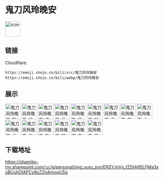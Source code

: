 # 鬼刀风玲晚安
<img src="https://emoji.shojo.cn/bili/src/鬼刀风玲晚安/icon.png" width="50" height="50" alt="icon">

## 链接
Cloudflare:
```
https://emoji.shojo.cn/bili/src/鬼刀风玲晚安
https://emoji.shojo.cn/bili/webp/鬼刀风玲晚安
```
## 展示
<img src="https://emoji.shojo.cn/bili/src/鬼刀风玲晚安/鬼刀风玲晚安-郁闷.png" width="50" height="50" alt="鬼刀风玲晚安-郁闷">
<img src="https://emoji.shojo.cn/bili/src/鬼刀风玲晚安/鬼刀风玲晚安-呸呸呸.png" width="50" height="50" alt="鬼刀风玲晚安-呸呸呸">
<img src="https://emoji.shojo.cn/bili/src/鬼刀风玲晚安/鬼刀风玲晚安-惊吓.png" width="50" height="50" alt="鬼刀风玲晚安-惊吓">
<img src="https://emoji.shojo.cn/bili/src/鬼刀风玲晚安/鬼刀风玲晚安-反弹.png" width="50" height="50" alt="鬼刀风玲晚安-反弹">
<img src="https://emoji.shojo.cn/bili/src/鬼刀风玲晚安/鬼刀风玲晚安-哭的好大声.png" width="50" height="50" alt="鬼刀风玲晚安-哭的好大声">
<img src="https://emoji.shojo.cn/bili/src/鬼刀风玲晚安/鬼刀风玲晚安-就这样吧.png" width="50" height="50" alt="鬼刀风玲晚安-就这样吧">
<img src="https://emoji.shojo.cn/bili/src/鬼刀风玲晚安/鬼刀风玲晚安-爱你呦.png" width="50" height="50" alt="鬼刀风玲晚安-爱你呦">
<img src="https://emoji.shojo.cn/bili/src/鬼刀风玲晚安/鬼刀风玲晚安-宁有事吗.png" width="50" height="50" alt="鬼刀风玲晚安-宁有事吗">
<img src="https://emoji.shojo.cn/bili/src/鬼刀风玲晚安/鬼刀风玲晚安-心碎了.png" width="50" height="50" alt="鬼刀风玲晚安-心碎了">
<img src="https://emoji.shojo.cn/bili/src/鬼刀风玲晚安/鬼刀风玲晚安-求求宁.png" width="50" height="50" alt="鬼刀风玲晚安-求求宁">
<img src="https://emoji.shojo.cn/bili/src/鬼刀风玲晚安/鬼刀风玲晚安-偷看.png" width="50" height="50" alt="鬼刀风玲晚安-偷看">
<img src="https://emoji.shojo.cn/bili/src/鬼刀风玲晚安/鬼刀风玲晚安-查岗.png" width="50" height="50" alt="鬼刀风玲晚安-查岗">
<img src="https://emoji.shojo.cn/bili/src/鬼刀风玲晚安/鬼刀风玲晚安-超喜欢.png" width="50" height="50" alt="鬼刀风玲晚安-超喜欢">
<img src="https://emoji.shojo.cn/bili/src/鬼刀风玲晚安/鬼刀风玲晚安-有点点心动.png" width="50" height="50" alt="鬼刀风玲晚安-有点点心动">
<img src="https://emoji.shojo.cn/bili/src/鬼刀风玲晚安/鬼刀风玲晚安-我最可爱.png" width="50" height="50" alt="鬼刀风玲晚安-我最可爱">

## 下载地址

https://shamiko-my.sharepoint.com/:u:/g/personal/img_yuru_pro/ERSYJnVv_fZDtA95LFMa3xoBUuhDIAPCz8sZ2lyAmoqU5g